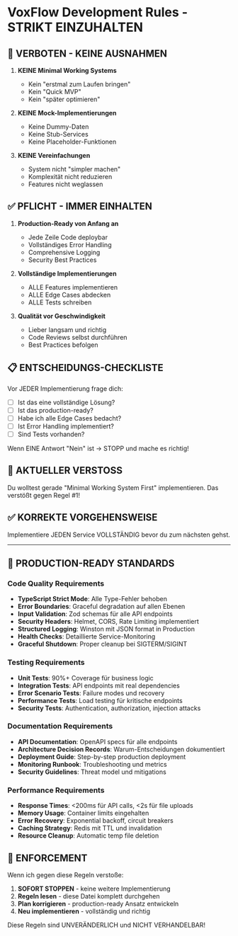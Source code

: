 # VoxFlow Development Rules - STRIKT EINZUHALTEN

## 🚫 VERBOTEN - KEINE AUSNAHMEN

1. **KEINE Minimal Working Systems**
   - Kein "erstmal zum Laufen bringen"
   - Kein "Quick MVP"
   - Kein "später optimieren"

2. **KEINE Mock-Implementierungen**
   - Keine Dummy-Daten
   - Keine Stub-Services  
   - Keine Placeholder-Funktionen

3. **KEINE Vereinfachungen**
   - System nicht "simpler machen"
   - Komplexität nicht reduzieren
   - Features nicht weglassen

## ✅ PFLICHT - IMMER EINHALTEN

1. **Production-Ready von Anfang an**
   - Jede Zeile Code deploybar
   - Vollständiges Error Handling
   - Comprehensive Logging
   - Security Best Practices

2. **Vollständige Implementierungen**
   - ALLE Features implementieren
   - ALLE Edge Cases abdecken
   - ALLE Tests schreiben

3. **Qualität vor Geschwindigkeit**
   - Lieber langsam und richtig
   - Code Reviews selbst durchführen
   - Best Practices befolgen

## 📋 ENTSCHEIDUNGS-CHECKLISTE

Vor JEDER Implementierung frage dich:
- [ ] Ist das eine vollständige Lösung?
- [ ] Ist das production-ready?
- [ ] Habe ich alle Edge Cases bedacht?
- [ ] Ist Error Handling implementiert?
- [ ] Sind Tests vorhanden?

Wenn EINE Antwort "Nein" ist → STOPP und mache es richtig!

## 🔴 AKTUELLER VERSTOSS

Du wolltest gerade "Minimal Working System First" implementieren.
Das verstößt gegen Regel #1!

## ✅ KORREKTE VORGEHENSWEISE

Implementiere JEDEN Service VOLLSTÄNDIG bevor du zum nächsten gehst.

---

## 🎯 PRODUCTION-READY STANDARDS

### Code Quality Requirements
- **TypeScript Strict Mode**: Alle Type-Fehler behoben
- **Error Boundaries**: Graceful degradation auf allen Ebenen
- **Input Validation**: Zod schemas für alle API endpoints
- **Security Headers**: Helmet, CORS, Rate Limiting implementiert
- **Structured Logging**: Winston mit JSON format in Production
- **Health Checks**: Detaillierte Service-Monitoring
- **Graceful Shutdown**: Proper cleanup bei SIGTERM/SIGINT

### Testing Requirements
- **Unit Tests**: 90%+ Coverage für business logic
- **Integration Tests**: API endpoints mit real dependencies
- **Error Scenario Tests**: Failure modes und recovery
- **Performance Tests**: Load testing für kritische endpoints
- **Security Tests**: Authentication, authorization, injection attacks

### Documentation Requirements
- **API Documentation**: OpenAPI specs für alle endpoints
- **Architecture Decision Records**: Warum-Entscheidungen dokumentiert
- **Deployment Guide**: Step-by-step production deployment
- **Monitoring Runbook**: Troubleshooting und metrics
- **Security Guidelines**: Threat model und mitigations

### Performance Requirements
- **Response Times**: <200ms für API calls, <2s für file uploads
- **Memory Usage**: Container limits eingehalten
- **Error Recovery**: Exponential backoff, circuit breakers
- **Caching Strategy**: Redis mit TTL und invalidation
- **Resource Cleanup**: Automatic temp file deletion

## 🚨 ENFORCEMENT

Wenn ich gegen diese Regeln verstoße:
1. **SOFORT STOPPEN** - keine weitere Implementierung
2. **Regeln lesen** - diese Datei komplett durchgehen
3. **Plan korrigieren** - production-ready Ansatz entwickeln
4. **Neu implementieren** - vollständig und richtig

Diese Regeln sind UNVERÄNDERLICH und NICHT VERHANDELBAR!